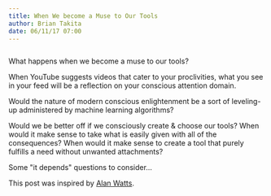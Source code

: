 ```yaml
---
title: When We become a Muse to Our Tools
author: Brian Takita
date: 06/11/17 07:00
---
```


```js exec route
```

What happens when we become a muse to our tools?

When YouTube suggests videos that cater to your proclivities, what you see in your feed will be a reflection on your conscious attention domain.
 
Would the nature of modern conscious enlightenment be a sort of leveling-up administered by machine learning algorithms?

Would we be better off if we consciously create & choose our tools? When would it make sense to take what is easily given with all of the consequences? When would it make sense to create a tool that purely fulfills a need without unwanted attachments?

Some "it depends" questions to consider&hellip;

<!--more-->

This post was inspired by <a href="https://www.youtube.com/watch?v=2QuoMkTCrQU" target="_blank">Alan Watts</a>.
